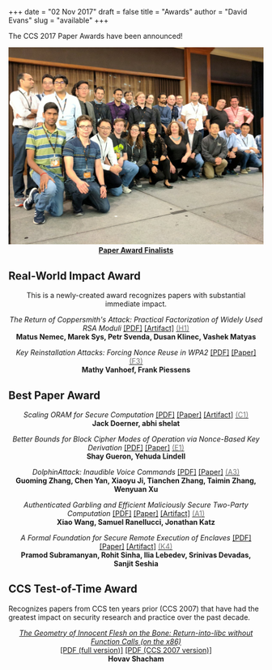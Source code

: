 +++
date = "02 Nov 2017"
draft = false
title = "Awards"
author = "David Evans"
slug = "available"
+++

The CCS 2017 Paper Awards have been announced!

<center><img src="/images/finalists.jpg" width=600><br>
<b><a href="/finalists">Paper Award Finalists</a></b>
</center>

## Real-World Impact Award

<center>
This is a newly-created award recognizes papers with substantial
immediate impact.

<em>The Return of Coppersmith's Attack: Practical Factorization of Widely Used RSA Moduli</em> <a href="https://acmccs.github.io/papers/p1631-nemecA.pdf">[PDF]</a>
   <a href="https://crocs.fi.muni.cz/papers/rsa_ccs17">[Artifact]</a>
   <a href="/session-H1"><font color="#777">(H1)</font></a><br>
<b>Matus&nbsp;Nemec, Marek&nbsp;Sys, Petr&nbsp;Svenda, Dusan&nbsp;Klinec, Vashek&nbsp;Matyas</b>

<em>Key Reinstallation Attacks: Forcing Nonce Reuse in WPA2</em> <a
   href="https://acmccs.github.io/papers/p1313-vanhoefA.pdf">[PDF]</a>
   <a href="https://papers.mathyvanhoef.com/ccs2017.pdf">[Paper]</a>
   <a href="/session-F3"><font color="#777">(F3)</font></a><br>
<b>Mathy&nbsp;Vanhoef, Frank&nbsp;Piessens</b>
</center>

## Best Paper Award

<center>
<em>Scaling ORAM for Secure Computation</em> <a
   href="https://acmccs.github.io/papers/p523-doernerA.pdf">[PDF]</a>
   <a href="https://eprint.iacr.org/2017/827">[Paper]</a> <a
   href="https://gitlab.com/neucrypt/floram">[Artifact]</a> <a
   href="/session-C1"><font color="#777">(C1)</font></a><br>
<b>Jack&nbsp;Doerner, abhi&nbsp;shelat</b>

<em>Better Bounds for Block Cipher Modes of Operation via Nonce-Based Key Derivation</em> <a
   href="https://acmccs.github.io/papers/p1019-gueronA.pdf">[PDF]</a>
   <a href="https://eprint.iacr.org/2017/702.pdf">[Paper]</a> <a
   href="/session-E1"><font color="#777">(E1)</font></a><br>
<b>Shay&nbsp;Gueron, Yehuda&nbsp;Lindell</b>

<em>DolphinAttack: Inaudible Voice Commands</em> <a
   href="https://acmccs.github.io/papers/p103-zhangAemb.pdf">[PDF]</a>
   <a href="https://arxiv.org/abs/1708.09537">[Paper]</a> <a
   href="/session-A3"><font color="#777">(A3)</font></a><br>
<b>Guoming&nbsp;Zhang, Chen&nbsp;Yan, Xiaoyu&nbsp;Ji, Tianchen&nbsp;Zhang, Taimin&nbsp;Zhang, Wenyuan&nbsp;Xu</b>

<em>Authenticated Garbling and Efficient Maliciously Secure Two-Party Computation</em> <a
   href="https://acmccs.github.io/papers/p21-wangA.pdf">[PDF]</a> <a
   href="https://eprint.iacr.org/2017/030">[Paper]</a> <a
   href="https://github.com/emp-toolkit/">[Artifact]</a> <a
   href="/session-A1"><font color="#777">(A1)</font></a><br>
<b>Xiao&nbsp;Wang, Samuel&nbsp;Ranellucci, Jonathan&nbsp;Katz</b>

<em>A Formal Foundation for Secure Remote Execution of Enclaves</em> <a
   href="https://acmccs.github.io/papers/p2435-subramanyanA.pdf">[PDF]</a>
   <a href="https://eprint.iacr.org/2017/565">[Paper]</a> <a
   href="https://github.com/0tcb/TAP">[Artifact]</a> <a
   href="/session-K4"><font color="#777">(K4)</font></a><br>
<b>Pramod&nbsp;Subramanyan, Rohit&nbsp;Sinha,
   Ilia&nbsp;Lebedev, Srinivas&nbsp;Devadas,
   Sanjit&nbsp;Seshia</b>
</center>

## CCS Test-of-Time Award

Recognizes papers from CCS ten years prior (CCS 2007) that have had
the greatest impact on security research and practice over the past
decade.

<center>
<a href="http://cseweb.ucsd.edu/~hovav/papers/s07.html"><em>The Geometry of Innocent Flesh on the Bone: Return-into-libc without Function Calls (on the x86)</a></em></a><br>
<a href="/papers/geometry.pdf">[PDF (full version)]</a> <a href="/papers/geometry-ccs07.pdf">[PDF (CCS 2007 version)]</a><br>
<b>Hovav Shacham</b>
</center>
